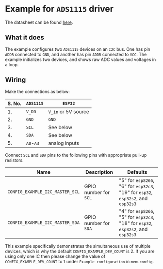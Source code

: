 # Example for `ADS1115` driver

The datasheet can be found [here](https://www.ti.com/product/ADS1115).

## What it does

The example configures two `ADS1115` devices on an `I2C` bus. One has pin
`ADDR` connected to `GND`, and another has pin `ADDR` connected to `VCC`. The
example initializes two devices, and shows raw ADC values and voltages in a
loop.

## Wiring

Make the connections as below:

| S. No. | `ADS1115` | `ESP32`             |
|--------|-----------|---------------------|
| 1.     | `V_DD`    | `V_in` or 5V source |
| 2.     | `GND`     | `GND`               |
| 3.     | `SCL`     | See below           |
| 4.     | `SDA`     | See below           |
| 5.     | `A0`-`A3` | analog inputs       |

Connect `SCL` and `SDA` pins to the following pins with appropriate pull-up
resistors.

| Name | Description | Defaults |
|------|-------------|----------|
| `CONFIG_EXAMPLE_I2C_MASTER_SCL` | GPIO number for `SCL` | "5" for `esp8266`, "6" for `esp32c3`, "19" for `esp32`, `esp32s2`, and `esp32s3` |
| `CONFIG_EXAMPLE_I2C_MASTER_SDA` | GPIO number for `SDA` | "4" for `esp8266`, "5" for `esp32c3`, "18" for `esp32`, `esp32s2`, and `esp32s3` |

This example specifically demonstrates the simultaneous use of multiple
devices, which is why the default `CONFIG_EXAMPLE_DEV_COUNT` is 2. If you are
using only one IC then please change the value of `CONFIG_EXAMPLE_DEV_COUNT`
to 1 under `Example configuration` in `menuconfig`.
